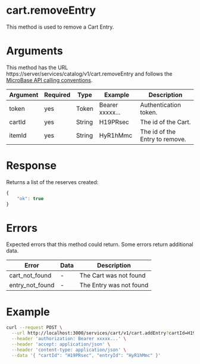 # cart.removeEntry

This method is used to remove a Cart Entry.

# Arguments

This method has the URL https://server/services/catalog/v1/cart.removeEntry and 
follows the [MicroBase API calling conventions](../calling-conventions.html).

Argument | Required | Type | Example | Description
---------|----------|------|---------|------------
token  | yes | Token  | Bearer xxxxx... | Authentication token.
cartId | yes | String | H19PRsec        | The id of the Cart.
itemId | yes | String | HyR1hMmc        | The id of the Entry to remove.

# Response

Returns a list of the reserves created:

```javascript
{
    "ok": true
}
```

# Errors

Expected errors that this method could return. Some errors return additional data.

Error | Data | Description
------|------|------------
cart_not_found  | - | The Cart was not found
entry_not_found | - | The Entry was not found

# Example

```bash
curl --request POST \
  --url http://localhost:3000/services/cart/v1/cart.addEntry?cartId=H19PRsec \
  --header 'authorization: Bearer xxxxx...' \
  --header 'accept: application/json' \
  --header 'content-type: application/json' \
  --data '{ "cartId": "H19PRsec", "entryId": "HyR1hMmc" }'
```